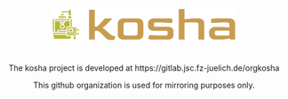 <div align="center">
<img margine-left="auto" margin-right="auto" src="https://raw.githubusercontent.com/orgkosha/.github/main/profile/full-logo-highres.jpg" alt="Main Logo" width="65%"/>
</div>

#

<div align="center">
The kosha project is developed at https://gitlab.jsc.fz-juelich.de/orgkosha

This github organization is used for mirroring purposes only.
</div>
